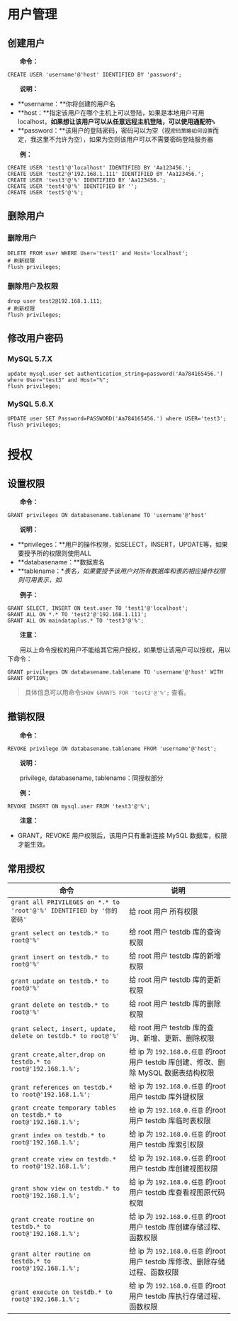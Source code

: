 # 用户管理

## 创建用户

　　**命令：**

```
CREATE USER 'username'@'host' IDENTIFIED BY 'password';
```

　　**说明：**

* **username：**你将创建的用户名
* **host：**指定该用户在哪个主机上可以登陆，如果是本地用户可用 localhost，**如果想让该用户可以从任意远程主机登陆，可以使用通配符`%`**
* **password：**该用户的登陆密码，密码可以为空（视`密码策略如何设置`而定，我这里不允许为空），如果为空则该用户可以不需要密码登陆服务器

　　**例：**

```
CREATE USER 'test1'@'localhost' IDENTIFIED BY 'Aa123456.';
CREATE USER 'test2'@'192.168.1.111' IDENTIFIED BY 'Aa123456.';
CREATE USER 'test3'@'%' IDENTIFIED BY 'Aa123456.';
CREATE USER 'test4'@'%' IDENTIFIED BY '';
CREATE USER 'test5'@'%';
```

## 删除用户

### 删除用户

```
DELETE FROM user WHERE User='test1' and Host='localhost';
# 刷新权限
flush privileges;
```

### 删除用户及权限

```
drop user test2@192.168.1.111;
# 刷新权限
flush privileges;
```

## 修改用户密码

### MySQL 5.7.X

```
update mysql.user set authentication_string=password('Aa784165456.') where User="test3" and Host="%";
flush privileges;
```

### MySQL 5.6.X

```
UPDATE user SET Password=PASSWORD('Aa784165456.') where USER='test3';
flush privileges;
```

# 授权

## 设置权限

　　**命令：**

```
GRANT privileges ON databasename.tablename TO 'username'@'host'
```

　　**说明：**

* **privileges：**用户的操作权限，如SELECT，INSERT，UPDATE等，如果要授予所的权限则使用ALL
* **databasename：**数据库名
* **tablename：**表名，如果要授予该用户对所有数据库和表的相应操作权限则可用*表示，如*.*

　　**例子：**

```
GRANT SELECT, INSERT ON test.user TO 'test1'@'localhost';
GRANT ALL ON *.* TO 'test2'@'192.168.1.111';
GRANT ALL ON maindataplus.* TO 'test3'@'%';
```

　　**注意：**

　　用以上命令授权的用户不能给其它用户授权，如果想让该用户可以授权，用以下命令：

```
GRANT privileges ON databasename.tablename TO 'username'@'host' WITH GRANT OPTION;
```

> 具体信息可以用命令`SHOW GRANTS FOR 'test3'@'%';` 查看。

## 撤销权限

　　**命令：**

```
REVOKE privilege ON databasename.tablename FROM 'username'@'host';
```

　　**说明：**

　　privilege, databasename, tablename：同授权部分

　　**例：**

```
REVOKE INSERT ON mysql.user FROM 'test3'@'%';
```

　　**注意：**

* GRANT，REVOKE 用户权限后，该用户只有重新连接 MySQL 数据库，权限才能生效。

## 常用授权

| 命令 | 说明 |
| --- | --- |
| `grant all PRIVILEGES on *.* to 'root'@'%' IDENTIFIED by '你的密码'` | 给 root 用户 所有权限 |
| `grant select on testdb.* to root@'%'` | 给 root 用户 testdb 库的查询权限 |
| `grant insert on testdb.* to root@'%'` | 给 root 用户 testdb 库的新增权限 |
| `grant update on testdb.* to root@'%'` | 给 root 用户 testdb 库的更新权限 |
| `grant delete on testdb.* to root@'%'` | 给 root 用户 testdb 库的删除权限 |
| `grant select, insert, update, delete on testdb.* to root@'%'` | 给 root 用户 testdb 库的查询、新增、更新、删除权限 |
| `grant create,alter,drop on testdb.* to root@'192.168.1.%';` | 给 ip 为 `192.168.0.任意` 的root用户 testdb 库创建、修改、删除 MySQL 数据表结构权限 |
| `grant references on testdb.* to root@'192.168.1.%';` | 给 ip 为 `192.168.0.任意` 的root用户 testdb 库外键权限 |
| `grant create temporary tables on testdb.* to root@'192.168.1.%';` | 给 ip 为 `192.168.0.任意` 的root用户 testdb 库临时表权限 |
| `grant index on testdb.* to root@'192.168.1.%';` | 给 ip 为 `192.168.0.任意` 的root用户 testdb 库索引权限 |
| `grant create view on testdb.* to root@'192.168.1.%';` | 给 ip 为 `192.168.0.任意` 的root用户 testdb 库创建视图权限 |
| `grant show view on testdb.* to root@'192.168.1.%';` | 给 ip 为 `192.168.0.任意` 的root用户 testdb 库查看视图原代码权限 |
| `grant create routine on testdb.* to root@'192.168.1.%';` | 给 ip 为 `192.168.0.任意` 的root用户 testdb 库创建存储过程、函数权限 |
| `grant alter routine on testdb.* to root@'192.168.1.%';` | 给 ip 为 `192.168.0.任意` 的root用户 testdb 库修改、删除存储过程、函数权限 |
| `grant execute on testdb.* to root@'192.168.1.%';` | 给 ip 为 `192.168.0.任意` 的root用户 testdb 库执行存储过程、函数权限 |


